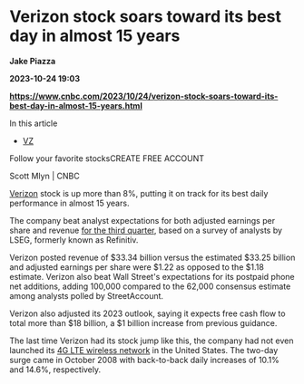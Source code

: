 # Verizon stock soars toward its best day in almost 15 years
**Jake Piazza**

**2023-10-24 19:03**

**https://www.cnbc.com/2023/10/24/verizon-stock-soars-toward-its-best-day-in-almost-15-years.html**

In this article

*   [VZ](https://www.cnbc.com/quotes/VZ)

Follow your favorite stocksCREATE FREE ACCOUNT

Scott Mlyn | CNBC

[Verizon](https://www.cnbc.com/quotes/VZ/) stock is up more than 8%, putting it on track for its best daily performance in almost 15 years.

The company beat analyst expectations for both adjusted earnings per share and revenue [for the third quarter](https://www.verizon.com/about/news/verizon-reports-strong-3q-results-momentum-raises-free-cash-flow-guidance), based on a survey of analysts by LSEG, formerly known as Refinitiv.

Verizon posted revenue of $33.34 billion versus the estimated $33.25 billion and adjusted earnings per share were $1.22 as opposed to the $1.18 estimate. Verizon also beat Wall Street's expectations for its postpaid phone net additions, adding 100,000 compared to the 62,000 consensus estimate among analysts polled by StreetAccount.

Verizon also adjusted its 2023 outlook, saying it expects free cash flow to total more than $18 billion, a $1 billion increase from previous guidance.

The last time Verizon had its stock jump like this, the company had not even launched its [4G LTE wireless network](https://www.verizon.com/about/news/vzw/2010/12/pr2010-11-30a) in the United States. The two-day surge came in October 2008 with back-to-back daily increases of 10.1% and 14.6%, respectively.